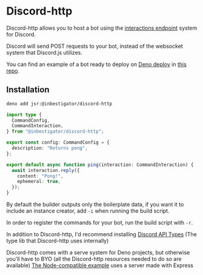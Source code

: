 # Discord-http

Discord-http allows you to host a bot using the
[interactions endpoint](https://discord.com/developers/docs/interactions/overview#configuring-an-interactions-endpoint-url)
system for Discord.

Discord will send POST requests to your bot, instead of the websocket system
that Discord.js utilizes.

You can find an example of a bot ready to deploy on
[Deno deploy](https://deno.com/deploy) in
[this repo](https://github.com/Inbestigator/discord-http-example).

## Installation

```bash
deno add jsr:@inbestigator/discord-http
```

```ts
import type {
  CommandConfig,
  CommandInteraction,
} from "@inbestigator/discord-http";

export const config: CommandConfig = {
  description: "Returns pong",
};

export default async function ping(interaction: CommandInteraction) {
  await interaction.reply({
    content: "Pong!",
    ephemeral: true,
  });
}
```

By default the builder outputs only the boilerplate data, if you want it to
include an instance creator, add `-i` when running the build script.

In order to register the commands for your bot, run the build script with `-r`.

In addition to Discord-http, I'd recommend installing
[Discord API Types](https://www.npmjs.com/package/discord-api-types) (The type
lib that Discord-http uses internally)

Discord-http comes with a serve system for Deno projects, but otherwise you'll
have to BYO (all the Discord-http resources needed to do so are available)
[The Node-compatible example](https://github.com/Inbestigator/discord-http-example/tree/node)
uses a server made with Express
